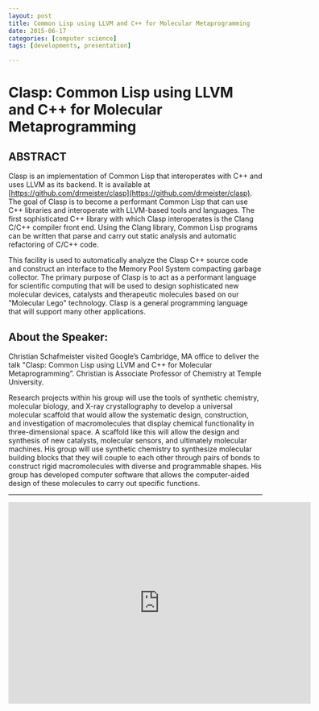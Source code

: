 ```yaml
---
layout: post
title: Common Lisp using LLVM and C++ for Molecular Metaprogramming
date: 2015-06-17
categories: [computer science]
tags: [developments, presentation]

---
```


# Clasp: Common Lisp using LLVM and C++ for Molecular Metaprogramming

## ABSTRACT

Clasp is an implementation of Common Lisp that interoperates with C++ and uses LLVM as its backend. It is available at [https://github.com/drmeister/clasp](https://github.com/drmeister/clasp). The goal of Clasp is to become a performant Common Lisp that can use C++ libraries and interoperate with LLVM-based tools and languages. The first sophisticated C++ library with which Clasp interoperates is the Clang C/C++ compiler front end. Using the Clang library, Common Lisp programs can be written that parse and carry out static analysis and automatic refactoring of C/C++ code.

This facility is used to automatically analyze the Clasp C++ source
code and construct an interface to the Memory Pool System compacting garbage collector. The primary purpose of Clasp is to act as a performant language for scientific computing that will be used to design sophisticated new molecular devices, catalysts and therapeutic molecules based on our "Molecular Lego" technology. Clasp is a general programming language that will support many other applications.

## About the Speaker:
Christian Schafmeister visited Google’s Cambridge, MA office to deliver the talk "Clasp: Common Lisp using LLVM and C++ for Molecular Metaprogramming”. Christian is Associate Professor of Chemistry at Temple University. 

Research projects within his group will use the tools of synthetic chemistry, molecular biology, and X-ray crystallography to develop a universal molecular scaffold that would allow the systematic design, construction, and investigation of macromolecules that display chemical functionality in three-dimensional space. A scaffold like this will allow the design and synthesis of new catalysts, molecular sensors, and ultimately molecular machines. His group will use synthetic chemistry to synthesize molecular building blocks that they will couple to each other through pairs of bonds to construct rigid macromolecules with diverse and programmable shapes. His group has developed computer software that allows the computer-aided design of these molecules to carry out specific functions.

---

<iframe width="600" height="400" src="https://www.youtube.com/embed/8X69_42Mj-g" frameborder="0" allowfullscreen></iframe>